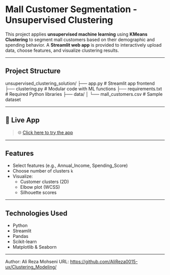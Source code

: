 # Mall Customer Segmentation - Unsupervised Clustering

This project applies **unsupervised machine learning** using **KMeans Clustering** to segment mall customers based on their demographic and spending behavior. A **Streamlit web app** is provided to interactively upload data, choose features, and visualize clustering results.

---

##  Project Structure
unsupervised_clustering_solution/
├── app.py # Streamlit app frontend
├── clustering.py # Modular code with ML functions
├── requirements.txt # Required Python libraries
├── data/
│ └── mall_customers.csv # Sample dataset

---

## 🚀 Live App

> 🌐 [Click here to try the app](https://unsupervised-clustering-yourname.streamlit.app)

---

##  Features

- Select features (e.g., Annual_Income, Spending_Score)
- Choose number of clusters `k`
- Visualize:
  - Customer clusters (2D)
  - Elbow plot (WCSS)
  - Silhouette scores

---

## Technologies Used

- Python
- Streamlit
- Pandas
- Scikit-learn
- Matplotlib & Seaborn

---

Author: Ali Reza Mohseni 
URL: https://github.com/AliReza0015-ux/Clustering_Modeling/

